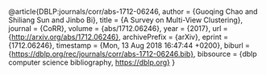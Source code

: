 @article{DBLP:journals/corr/abs-1712-06246,
  author    = {Guoqing Chao and
               Shiliang Sun and
               Jinbo Bi},
  title     = {A Survey on Multi-View Clustering},
  journal   = {CoRR},
  volume    = {abs/1712.06246},
  year      = {2017},
  url       = {http://arxiv.org/abs/1712.06246},
  archivePrefix = {arXiv},
  eprint    = {1712.06246},
  timestamp = {Mon, 13 Aug 2018 16:47:44 +0200},
  biburl    = {https://dblp.org/rec/journals/corr/abs-1712-06246.bib},
  bibsource = {dblp computer science bibliography, https://dblp.org}
}